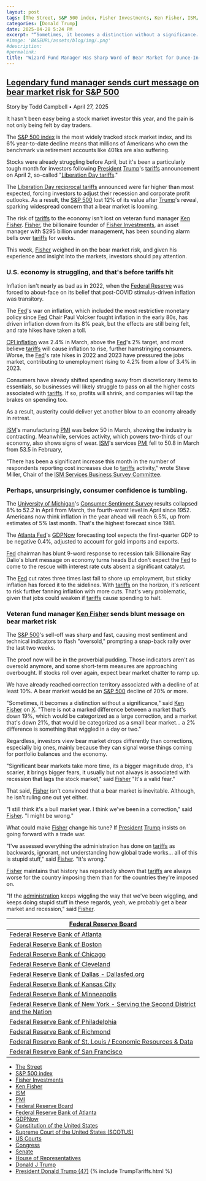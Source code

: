 ```yaml
---
layout: post
tags: [The Street, S&P 500 index, Fisher Investments, Ken Fisher, ISM, PMI, Federal Reserve Board, Federal Reserve Bank of Atlanta, GDPNow, Constitution of the United States, Supreme Court of the United States (SCOTUS), US Courts, Congress, Senate, House of Representatives, Donald J Trump, President Donald Trump (47), Clarification of Exceptions Under Executive Order 14257 of April 2 2025 as Amended – The White House. Presidential Actions Presidential Memoranda April 11 2025, Modifying Reciprocal Tariff Rates to Reflect Trading Partner Retaliation and Alignment. Presidential Actions Executive Orders April 9 2025, Amendment to Reciprocal Tariffs and Updated Duties as Applied to Low-Value Imports from the People’s Republic of China. Presidential Actions Executive Orders April 8 2025, Report to the President on the America First Trade Policy Executive Summary. Fact Sheets April 3 2025, Regulating Imports with a Reciprocal Tariff to Rectify Trade Practices that Contribute to Large and Persistent Annual United States Goods Trade Deficits. Presidential Actions Executive Orders April 2 2025, Further Amendment to Duties Addressing the Synthetic Opioid Supply Chain in the People’s Republic of China as Applied to Low-Value Imports. Presidential Actions Executive Orders April 2 2025, Fact Sheet President Donald J. Trump Declares National Emergency to Increase our Competitive Edge Protect our Sovereignty and Strengthen our National and Economic Security. Fact Sheets April 2 2025, Regulating Imports with a Reciprocal Tariff to Rectify Trade Practices that Contribute to Large and Persistent Annual United States Goods Trade Deficits. Presidential Actions Executive Orders April 2 2025, Fact Sheet President Donald J. Trump Closes De Minimis Exemptions to Combat China’s Role in America’s Synthetic Opioid Crisis. Fact Sheets April 2 2025, Further Amendment to Duties Addressing the Synthetic Opioid Supply Chain in the People’s Republic of China as Applied to Low-Value Imports. Presidential Actions Executive Orders April 2 2025, Fact Sheet President Donald J. Trump Adjusts Imports of Automobiles and Automobile Parts into the United States. Fact Sheets March 26 2025, The Staggering Cost of the Illicit Opioid Epidemic in the United States. Articles March 26 2025, Fact Sheet President Donald J. Trump Imposes Tariffs on Countries Importing Venezuelan Oil. Fact Sheets March 25 2025, Imposing Tariffs on Countries Importing Venezuelan Oil. Presidential Actions Executive Orders March 24 2025, More Investment More Jobs and More Money in Americans’ Pockets. Articles March 24 2025, President Trump Positions U.S. as Global Superpower in Manufacturing. Articles March 20 2025, President Trump is Remaking America into a Manufacturing Superpower. Articles March 12 2025, Amendment to Duties to Address the Flow of Illicit Drugs Across Our Southern Border. Presidential Actions March 6 2025, Amendment to Duties to Address the Flow of Illicit Drugs Across Our Northern Border. Presidential Actions March 6 2025, President Trump is Putting American Workers First — And Bringing Back American Manufacturing. Articles March 4 2025, President Trump is Securing Our Homeland. Articles March 4 2025, Fact Sheet President Donald J. Trump Proceeds with Tariffs on Imports from Canada and Mexico. Fact Sheets March 3 2025, Further Amendment to Duties Addressing the Synthetic Opioid Supply Chain in the People’s Republic of China. Presidential Actions March 3 2025, Amendment to Duties to Address the Situation at our Southern Border. Presidential Actions March 2 2025, Fact Sheet President Donald J. Trump Addresses the Threat to National Security from Imports of Timber Lumber and their Derivative Products. Fact Sheets March 1 2025, Addressing the Threat to National Security from Imports of Timber Lumber. Presidential Actions March 1 2025, Addressing the Threat to National Security from Imports of Copper. Presidential Actions February 25 2025, Fact Sheet President Donald J. Trump Addresses the Threat to National Security from Imports of Copper. Fact Sheets February 25 2025, Defending American Companies and Innovators From Overseas Extortion and Unfair Fines and Penalties.. Presidential Actions February 21 2025, Fact Sheet President Donald J. Trump Issues Directive to Prevent the Unfair Exploitation of American Innovation. Fact Sheets February 21 2025, Remarks by President Trump at Republican Governors Association Meeting. Remarks February 20 2025, President Trump Demands Fair Reciprocal Trade. Articles February 13 2025, Fact Sheet President Donald J. Trump Announces “Fair and Reciprocal Plan” on Trade. Fact Sheets February 13 2025, Reciprocal Trade and Tariffs. Articles February 13 2025, Fact Sheet President Donald J. Trump Restores Section 232 Tariffs. Fact Sheets February 11 2025, Adjusting Imports of Aluminum into The United States. Presidential Actions February 11 2025, Adjusting Imports of Steel into The United States. Presidential Actions February 10 2025, Fact Sheet President Donald J. Trump Restores American Competitiveness and Security in FCPA Enforcement. Fact Sheets February 10 2025, Amendment to Duties Addressing the Synthetic Opioid Supply Chain in the People’s Republic of China. Presidential Actions February 5 2025, Progress on the Situation at Our Northern Border. Presidential Actions February 3 2025, Progress on the Situation at Our Southern Border. Presidential Actions February 3 2025, Imposing Duties to Address the Synthetic Opioid Supply Chain in the People’s Republic of China. Presidential Actions February 1 2025, Imposing Duties to Address the Flow of Illicit Drugs Across Our Northern Border. Presidential Actions February 1 2025, Fact Sheet President Donald J. Trump Imposes Tariffs on Imports from Canada Mexico and China. Fact Sheets February 1 2025, Imposing Duties to Address the Situation at Our Southern Border. Presidential Actions February 1 2025, America First Trade Policy. Presidential Actions January 20 2025, President of the United States (POTUS), White House, tarrifs, stupidity]
categories: [Donald Trump]
date: 2025-04-28 5:24 PM
excerpt: "“Sometimes, it becomes a distinction without a significance. There is not a marked difference between a market that’s down 19%, which would be categorized as a large correction, and a market that’s down 21%, that would be categorized as a small bear market… a 2% difference is something that wiggled in a day or two. Significant bear markets take more time, its a bigger magnitude drop, it’s scarier, it brings bigger fears, it usually but not always is associated with recession that lags the stock market. It’s a valid fear. I still think it’s a bull market year. I think we’ve been in a correction. I might be wrong. I’ve assessed everything the administration has done on tariffs as backwards, ignorant, not understanding how global trade works… all of this is stupid stuff. It’s wrong. If the administration keeps wiggling the way that we’ve been wiggling, and keeps doing stupid stuff in these regards, yeah, we probably get a bear market and recession” – Ken Fisher, CEO of Fisher Investments"
#image: 'BASEURL/assets/blog/img/.png'
#description:
#permalink:
title: "Wizard Fund Manager Has Sharp Word of Bear Market for Dunce-In-Chief Donald Trump"
---
```



## [Legendary fund manager sends curt message on bear market risk for S&P 500](https://www.thestreet.com/investing/stocks/legendary-fund-manager-sends-curt-message-on-bear-market-risk-for-s-p-500)

Story by Todd Campbell • April 27, 2025

It hasn't been easy being a stock market investor this year, and the pain is not only being felt by day traders.

The [S&P 500 index](https://www.google.com/finance/quote/.INX:INDEXSP) is the most widely tracked stock market index, and its 6% year-to-date decline means that millions of Americans who own the benchmark via retirement accounts like 401ks are also suffering.

Stocks were already struggling before April, but it's been a particularly tough month for investors following [President](https://www.whitehouse.gov/) [Trump](https://www.donaldjtrump.com/)'s [tariffs](https://www.whitehouse.gov/presidential-actions/2025/04/regulating-imports-with-a-reciprocal-tariff-to-rectify-trade-practices-that-contribute-to-large-and-persistent-annual-united-states-goods-trade-deficits/) announcement on April 2, so-called "[Liberation Day tariffs](https://www.whitehouse.gov/presidential-actions/2025/04/regulating-imports-with-a-reciprocal-tariff-to-rectify-trade-practices-that-contribute-to-large-and-persistent-annual-united-states-goods-trade-deficits/)."

The [Liberation Day reciprocal tariffs](https://www.whitehouse.gov/presidential-actions/2025/04/regulating-imports-with-a-reciprocal-tariff-to-rectify-trade-practices-that-contribute-to-large-and-persistent-annual-united-states-goods-trade-deficits/) announced were far higher than most expected, forcing investors to adjust their recession and corporate profit outlooks. As a result, the [S&P 500](https://www.google.com/finance/quote/.INX:INDEXSP) lost 12% of its value after [Trump](https://www.donaldjtrump.com/)'s reveal, sparking widespread concern that a bear market is looming.

The risk of [tariffs](https://www.whitehouse.gov/presidential-actions/2025/04/regulating-imports-with-a-reciprocal-tariff-to-rectify-trade-practices-that-contribute-to-large-and-persistent-annual-united-states-goods-trade-deficits/) to the economy isn't lost on veteran fund manager [Ken Fisher](https://www.fisherinvestments.com/en-us/about/leadership/ken-fisher). [Fisher](https://www.fisherinvestments.com/en-us/about/leadership/ken-fisher), the billionaire founder of [Fisher Investments](https://www.fisherinvestments.com/en-us), an asset manager with $295 billion under management, has been sounding alarm bells over [tariffs](https://www.whitehouse.gov/presidential-actions/2025/04/regulating-imports-with-a-reciprocal-tariff-to-rectify-trade-practices-that-contribute-to-large-and-persistent-annual-united-states-goods-trade-deficits/) for weeks. 

This week, [Fisher](https://www.fisherinvestments.com/en-us/about/leadership/ken-fisher) weighed in on the bear market risk, and given his experience and insight into the markets, investors should pay attention.

### U.S. economy is struggling, and that's before tariffs hit 

Inflation isn't nearly as bad as in 2022, when the [Federal Reserve](https://www.federalreserve.gov/) was forced to about-face on its belief that post-COVID stimulus-driven inflation was transitory. 

The [Fed](https://www.federalreserve.gov/)'s war on inflation, which included the most restrictive monetary policy since [Fed](https://www.federalreserve.gov/) Chair Paul Volcker fought inflation in the early 80s, has driven inflation down from its 8% peak, but the effects are still being felt, and rate hikes have taken a toll.

[CPI inflation](https://www.bls.gov/news.release/cpi.htm) was 2.4% in March, above the [Fed](https://www.federalreserve.gov/)'s 2% target, and most believe [tariffs](https://www.whitehouse.gov/presidential-actions/2025/04/regulating-imports-with-a-reciprocal-tariff-to-rectify-trade-practices-that-contribute-to-large-and-persistent-annual-united-states-goods-trade-deficits/) will cause inflation to rise, further hamstringing consumers. Worse, the [Fed](https://www.federalreserve.gov/)'s rate hikes in 2022 and 2023 have pressured the jobs market, contributing to unemployment rising to 4.2% from a low of 3.4% in 2023.

Consumers have already shifted spending away from discretionary items to essentials, so businesses will likely struggle to pass on all the higher costs associated with [tariffs](https://www.whitehouse.gov/presidential-actions/2025/04/regulating-imports-with-a-reciprocal-tariff-to-rectify-trade-practices-that-contribute-to-large-and-persistent-annual-united-states-goods-trade-deficits/). If so, profits will shrink, and companies will tap the brakes on spending too.

As a result, austerity could deliver yet another blow to an economy already in retreat. 

[ISM](https://www.ismworld.org/)'s manufacturing [PMI](https://www.ismworld.org/supply-management-news-and-reports/news-publications/inside-supply-management-magazine/blog/2020-04/rob-roundup-march-pmi/) was below 50 in March, showing the industry is contracting. Meanwhile, services activity, which powers two-thirds of our economy, also shows signs of wear. [ISM](https://www.ismworld.org/)'s services [PMI](https://www.ismworld.org/supply-management-news-and-reports/news-publications/inside-supply-management-magazine/blog/2020-04/rob-roundup-march-pmi/) fell to 50.8 in March from 53.5 in February, 

"There has been a significant increase this month in the number of respondents reporting cost increases due to [tariffs](https://www.whitehouse.gov/presidential-actions/2025/04/regulating-imports-with-a-reciprocal-tariff-to-rectify-trade-practices-that-contribute-to-large-and-persistent-annual-united-states-goods-trade-deficits/) activity," wrote Steve Miller, Chair of the [ISM Services Business Survey Committee](https://www.ismworld.org/supply-management-news-and-reports/reports/ism-report-on-business/).

### Perhaps, unsurprisingly, consumer confidence is tumbling. 

The [University of Michigan](https://umich.edu/)'s [Consumer Sentiment Survey](https://data.sca.isr.umich.edu/) results collapsed 8% to 52.2 in April from March, the fourth-worst level in April since 1952. Americans now think inflation in the year ahead will reach 6.5%, up from estimates of 5% last month. That's the highest forecast since 1981. 

The [Atlanta Fed](https://www.atlantafed.org/)'s [GDPNow](https://www.atlantafed.org/cqer/research/gdpnow?d=1&s=qp) forecasting tool expects the first-quarter GDP to be negative 0.4%, adjusted to account for gold imports and exports.

[Fed](https://www.federalreserve.gov/) chairman has blunt 9-word response to recession talk
Billionaire Ray Dalio's blunt message on economy turns heads
But don't expect the [Fed](https://www.federalreserve.gov/) to come to the rescue with interest rate cuts absent a significant catalyst.

The [Fed](https://www.federalreserve.gov/) cut rates three times last fall to shore up employment, but sticky inflation has forced it to the sidelines. With [tariffs](https://www.whitehouse.gov/presidential-actions/2025/04/regulating-imports-with-a-reciprocal-tariff-to-rectify-trade-practices-that-contribute-to-large-and-persistent-annual-united-states-goods-trade-deficits/) on the horizon, it's reticent to risk further fanning inflation with more cuts. That's very problematic, given that jobs could weaken if [tariffs](https://www.whitehouse.gov/presidential-actions/2025/04/regulating-imports-with-a-reciprocal-tariff-to-rectify-trade-practices-that-contribute-to-large-and-persistent-annual-united-states-goods-trade-deficits/) cause spending to halt.

### Veteran fund manager [Ken Fisher](https://www.fisherinvestments.com/en-us/about/leadership/ken-fisher) sends blunt message on bear market risk

The [S&P 500](https://www.google.com/finance/quote/.INX:INDEXSP)'s sell-off was sharp and fast, causing most sentiment and technical indicators to flash "oversold," prompting a snap-back rally over the last two weeks.

The proof now will be in the proverbial pudding. Those indicators aren't as oversold anymore, and some short-term measures are approaching overbought. If stocks roll over again, expect bear market chatter to ramp up.

We have already reached correction territory associated with a decline of at least 10%. A bear market would be an [S&P 500](https://www.google.com/finance/quote/.INX:INDEXSP) decline of 20% or more.

"Sometimes, it becomes a distinction without a significance," said [Ken Fisher](https://www.fisherinvestments.com/en-us/about/leadership/ken-fisher) on [X](https://x.com/). "There is not a marked difference between a market that's down 19%, which would be categorized as a large correction, and a market that's down 21%, that would be categorized as a small bear market... a 2% difference is something that wiggled in a day or two."

Regardless, investors view bear market drops differently than corrections, especially big ones, mainly because they can signal worse things coming for portfolio balances and the economy.

"Significant bear markets take more time, its a bigger magnitude drop, it's scarier, it brings bigger fears, it usually but not always is associated with recession that lags the stock market," said [Fisher](https://www.fisherinvestments.com/en-us/about/leadership/ken-fisher) "It's a valid fear."

That said, [Fisher](https://www.fisherinvestments.com/en-us/about/leadership/ken-fisher) isn't convinced that a bear market is inevitable. Although, he isn't ruling one out yet either.

"I still think it's a bull market year. I think we've been in a correction," said [Fisher](https://www.fisherinvestments.com/en-us/about/leadership/ken-fisher). "I might be wrong."

What could make [Fisher](https://www.fisherinvestments.com/en-us/about/leadership/ken-fisher) change his tune? If [President](https://www.whitehouse.gov/) [Trump](https://www.donaldjtrump.com/) insists on going forward with a trade war. 

"I've assessed everything the administration has done on [tariffs](https://www.whitehouse.gov/presidential-actions/2025/04/regulating-imports-with-a-reciprocal-tariff-to-rectify-trade-practices-that-contribute-to-large-and-persistent-annual-united-states-goods-trade-deficits/) as backwards, ignorant, not understanding how global trade works... all of this is stupid stuff," said [Fisher](https://www.fisherinvestments.com/en-us/about/leadership/ken-fisher). "It's wrong."

[Fisher](https://www.fisherinvestments.com/en-us/about/leadership/ken-fisher) maintains that history has repeatedly shown that [tariffs](https://www.whitehouse.gov/presidential-actions/2025/04/regulating-imports-with-a-reciprocal-tariff-to-rectify-trade-practices-that-contribute-to-large-and-persistent-annual-united-states-goods-trade-deficits/) are always worse for the country imposing them than for the countries they're imposed on. 

"If the [administration](https://www.whitehouse.gov/administration/) keeps wiggling the way that we've been wiggling, and keeps doing stupid stuff in these regards, yeah, we probably get a bear market and recession," said [Fisher](https://www.fisherinvestments.com/en-us/about/leadership/ken-fisher). 

| [Federal Reserve Board](https://www.federalreserve.gov/) |
|---|
| [Federal Reserve Bank of Atlanta](https://www.atlantafed.org/) |
| [Federal Reserve Bank of Boston](https://www.bostonfed.org/) |
| [Federal Reserve Bank of Chicago](https://www.chicagofed.org/) |
| [Federal Reserve Bank of Cleveland](https://www.clevelandfed.org/) |
| [Federal Reserve Bank of Dallas - Dallasfed.org](https://www.dallasfed.org/) |
| [Federal Reserve Bank of Kansas City](https://www.kansascityfed.org/) |
| [Federal Reserve Bank of Minneapolis](https://www.minneapolisfed.org/) |
| [Federal Reserve Bank of New York - Serving the Second District and the Nation](https://www.newyorkfed.org/) |
| [Federal Reserve Bank of Philadelphia](https://www.philadelphiafed.org/) |
| [Federal Reserve Bank of Richmond](https://www.richmondfed.org/) |
| [Federal Reserve Bank of St. Louis / Economic Resources & Data](https://www.stlouisfed.org/) |
| [Federal Reserve Bank of San Francisco](https://www.frbsf.org/) |

- [The Street](https://www.thestreet.com/)
- [S&P 500 index](https://www.google.com/finance/quote/.INX:INDEXSP)
- [Fisher Investments](https://www.fisherinvestments.com/en-us)
- [Ken Fisher](https://www.fisherinvestments.com/en-us/about/leadership/ken-fisher)
- [ISM](https://www.ismworld.org/)
- [PMI](https://www.ismworld.org/supply-management-news-and-reports/news-publications/inside-supply-management-magazine/blog/2020-04/rob-roundup-march-pmi/)
- [Federal Reserve Board](https://www.federalreserve.gov/)
- [Federal Reserve Bank of Atlanta](https://www.atlantafed.org/)
- [GDPNow](https://www.atlantafed.org/cqer/research/gdpnow?d=1&s=qp)
- [Constitution of the United States](https://constitution.congress.gov/constitution/)
- [Supreme Court of the United States (SCOTUS)](https://www.supremecourt.gov/)
- [US Courts](https://www.uscourts.gov/)
- [Congress](https://www.congress.gov/)
- [Senate](https://www.senate.gov/)
- [House of Representatives](https://www.house.gov/)
- [Donald J Trump](https://www.donaldjtrump.com/)
- [President Donald Trump (47)](https://www.whitehouse.gov/administration/donald-j-trump/)
{% include TrumpTariffs.html %}
